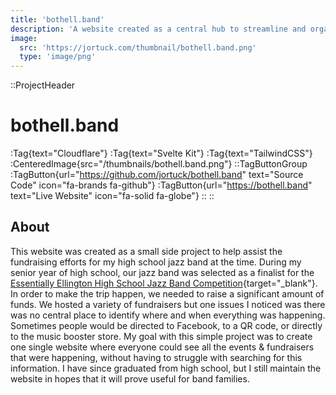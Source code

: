 ```yaml
---
title: 'bothell.band'
description: 'A website created as a central hub to streamline and organize fundraising events for my high school jazz band.'
image:
  src: 'https://jortuck.com/thumbnail/bothell.band.png'
  type: 'image/png'
---
```


::ProjectHeader

# bothell.band

:Tag{text="Cloudflare"} :Tag{text="Svelte Kit"} :Tag{text="TailwindCSS"}
:CenteredImage{src="/thumbnails/bothell.band.png"}
::TagButtonGroup
:TagButton{url="https://github.com/jortuck/bothell.band" text="Source Code" icon="fa-brands fa-github"}
:TagButton{url="https://bothell.band" text="Live Website" icon="fa-solid fa-globe"}
::
::

## About

This website was created as a small side project to help assist the fundraising efforts for my high school jazz band at
the time. During my senior year of high school, our jazz band was selected as a finalist for the [Essentially Ellington
High School Jazz Band Competition](https://jazz.org/education/school-programs/essentially-ellington/){target="_blank"}.
In order to make the trip happen, we needed to raise a significant amount of funds.
We hosted a variety of fundraisers but one issues I noticed was there was no central place to identify where and when
everything was happening. Sometimes people would be directed to Facebook, to a QR code, or directly to the music
booster store. My goal with this simple project was to create one single website where everyone could see all the
events & fundraisers that were happening, without having to struggle with searching for this information. I have since
graduated from high school, but I still maintain the website in hopes that it will prove useful for band families.
